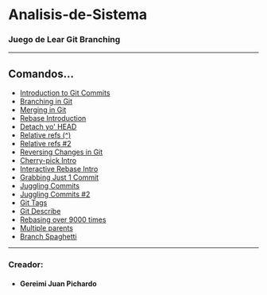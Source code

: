 # Analisis-de-Sistema
### Juego de Lear Git Branching

---

## Comandos...

<ul>
    <li><a href="/comandos/1.md">Introduction to Git Commits</a></li>
    <li><a href="/comandos/2.MD">Branching in Git</a></li>
    <li><a href="/comandos/3.md">Merging in Git</a></li>
    <li><a href="/comandos/4.md">Rebase Introduction</a></li>
    <li><a href="/comandos/5.md">Detach yo' HEAD</a></li>
    <li><a href="/comandos/6.md">Relative refs (^)</a></li>
    <li><a href="/comandos/7.md">Relative refs #2</a></li>
    <li><a href="/comandos/8.md">Reversing Changes in Git</a></li>
    <li><a href="/comandos/9.md">Cherry-pick Intro</a></li>
    <li><a href="/comandos/10.md">Interactive Rebase Intro</a></li>
    <li><a href="/comandos/11.md">Grabbing Just 1 Commit</a></li>
    <li><a href="/comandos/12.md">Juggling Commits</a></li>
    <li><a href="/comandos/13.md">Juggling Commits #2</a></li>
    <li><a href="/comandos/14.md">Git Tags</a></li>
    <li><a href="/comandos/15.md">Git Describe</a></li>
    <li><a href="/comandos/16.md">Rebasing over 9000 times</a></li>
    <li><a href="/comandos/17.md">Multiple parents</a></li>
    <li><a href="/comandos/18.md">Branch Spaghetti</a></li>
</ul>

---

### Creador:
   + #### Gereimi Juan Pichardo
